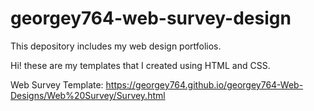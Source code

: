 # georgey764-web-survey-design
This depository includes my web design portfolios.

Hi! these are my templates that I created using HTML and CSS.

Web Survey Template: https://georgey764.github.io/georgey764-Web-Designs/Web%20Survey/Survey.html
